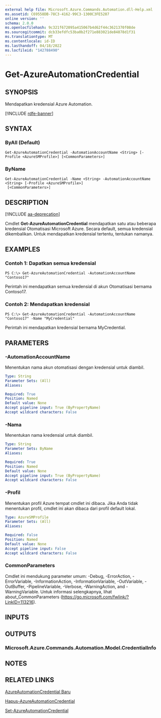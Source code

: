 ```yaml
---
external help file: Microsoft.Azure.Commands.Automation.dll-Help.xml
ms.assetid: C69558DB-78C3-4162-99C3-1300C3FE5287
online version: ''
schema: 2.0.0
ms.openlocfilehash: 9c321f672095a415067b4d62f44c3621370f08de
ms.sourcegitcommit: dcb33efdfc53ba0b2f271e883021de84878d1f31
ms.translationtype: MT
ms.contentlocale: id-ID
ms.lasthandoff: 04/18/2022
ms.locfileid: "142788490"
---
```

# Get-AzureAutomationCredential

## SYNOPSIS

Mendapatkan kredensial Azure Automation.

[!INCLUDE [rdfe-banner](../../includes/rdfe-banner.md)]

## SYNTAX

### ByAll (Default)
```
Get-AzureAutomationCredential -AutomationAccountName <String> [-Profile <AzureSMProfile>] [<CommonParameters>]
```

### ByName
```
Get-AzureAutomationCredential -Name <String> -AutomationAccountName <String> [-Profile <AzureSMProfile>]
 [<CommonParameters>]
```

## DESCRIPTION

[!INCLUDE [aa-deprecation](../include/aa-deprecation.md)]

Cmdlet **Get-AzureAutomationCredential** mendapatkan satu atau beberapa kredensial Otomatisasi Microsoft Azure.
Secara default, semua kredensial dikembalikan.
Untuk mendapatkan kredensial tertentu, tentukan namanya.

## EXAMPLES

### Contoh 1: Dapatkan semua kredensial
```
PS C:\> Get-AzureAutomationCredential -AutomationAccountName "Contoso17"
```

Perintah ini mendapatkan semua kredensial di akun Otomatisasi bernama Contoso17.

### Contoh 2: Mendapatkan kredensial
```
PS C:\> Get-AzureAutomationCredential -AutomationAccountName "Contoso17" -Name "MyCredential"
```

Perintah ini mendapatkan kredensial bernama MyCredential.

## PARAMETERS

### -AutomationAccountName
Menentukan nama akun otomatisasi dengan kredensial untuk diambil.

```yaml
Type: String
Parameter Sets: (All)
Aliases: 

Required: True
Position: Named
Default value: None
Accept pipeline input: True (ByPropertyName)
Accept wildcard characters: False
```

### -Nama
Menentukan nama kredensial untuk diambil.

```yaml
Type: String
Parameter Sets: ByName
Aliases: 

Required: True
Position: Named
Default value: None
Accept pipeline input: True (ByPropertyName)
Accept wildcard characters: False
```

### -Profil
Menentukan profil Azure tempat cmdlet ini dibaca.
Jika Anda tidak menentukan profil, cmdlet ini akan dibaca dari profil default lokal.

```yaml
Type: AzureSMProfile
Parameter Sets: (All)
Aliases: 

Required: False
Position: Named
Default value: None
Accept pipeline input: False
Accept wildcard characters: False
```

### CommonParameters
Cmdlet ini mendukung parameter umum: -Debug, -ErrorAction, -ErrorVariable, -InformationAction, -InformationVariable, -OutVariable, -OutBuffer, -PipelineVariable, -Verbose, -WarningAction, and -WarningVariable. Untuk informasi selengkapnya, lihat about_CommonParameters (https://go.microsoft.com/fwlink/?LinkID=113216).

## INPUTS

## OUTPUTS

### Microsoft.Azure.Commands.Automation.Model.CredentialInfo

## NOTES

## RELATED LINKS

[AzureAutomationCredential Baru](./New-AzureAutomationCredential.md)

[Hapus-AzureAutomationCredential](./Remove-AzureAutomationCredential.md)

[Set-AzureAutomationCredential](./Set-AzureAutomationCredential.md)


